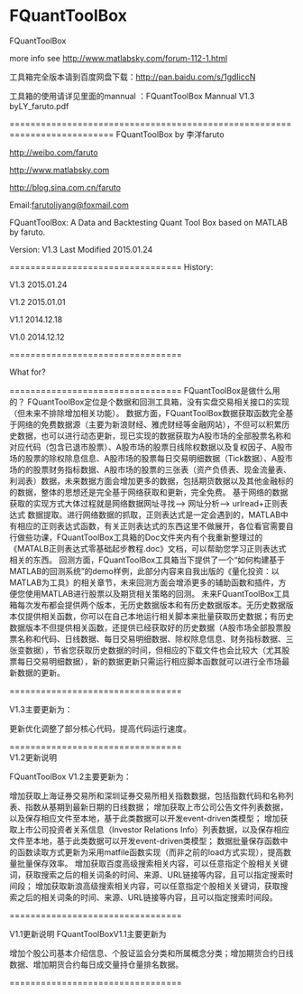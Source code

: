 # FQuantToolBox
FQuantToolBox

more info see http://www.matlabsky.com/forum-112-1.html 

工具箱完全版本请到百度网盘下载：http://pan.baidu.com/s/1gdIiccN 

工具箱的使用请详见里面的mannual ：FQuantToolBox Mannual V1.3 byLY_faruto.pdf 

========================================================================== 
FQuantToolBox by 李洋faruto 

http://weibo.com/faruto 

http://www.matlabsky.com 

http://blog.sina.com.cn/faruto 

Email:farutoliyang@foxmail.com 

FQuantToolBox: A Data and Backtesting Quant Tool Box based on MATLAB by faruto. 

Version: V1.3 
Last Modified 2015.01.24 

================================= 
History: 

V1.3	 2015.01.24 

V1.2	 2015.01.01 

V1.1	 2014.12.18 

V1.0	 2014.12.12 

================================= 

What for? 

================================= 
FQuantToolBox是做什么用的？ 
FQuantToolBox定位是个数据和回测工具箱，没有实盘交易相关接口的实现（但未来不排除增加相关功能）。 
数据方面，FQuantToolBox数据获取函数完全基于网络的免费数据源（主要为新浪财经、雅虎财经等金融网站），不但可以积累历史数据，也可以进行动态更新，现已实现的数据获取为A股市场的全部股票名称和对应代码（包含已退市股票）、A股市场的股票日线除权数据以及复权因子、A股市场的股票的除权除息信息、A股市场的股票每日交易明细数据（Tick数据）、A股市场的的股票财务指标数据、A股市场的股票的三张表（资产负债表、现金流量表、利润表）数据，未来数据方面会增加更多的数据，包括期货数据以及其他金融标的的数据，整体的思想还是完全基于网络获取和更新，完全免费。 
基于网络的数据获取的实现方式大体过程就是网络数据网址寻找——> 网址分析——> urlread+正则表达式 数据提取。进行网络数据的抓取，正则表达式是一定会遇到的，MATLAB中有相应的正则表达式函数，有关正则表达式的东西这里不做展开，各位看官需要自行做些功课，FQuantToolBox工具箱的Doc文件夹内有个我重新整理过的《MATALB正则表达式零基础起步教程.doc》文档，可以帮助您学习正则表达式相关的东西。 
回测方面，FQuantToolBox工具箱当下提供了一个“如何构建基于MATLAB的回测系统”的demo样例，此部分内容来自我出版的《量化投资：以MATLAB为工具》的相关章节，未来回测方面会增添更多的辅助函数和插件，方便您使用MATLAB进行股票以及期货相关策略的回测。 
未来FQuantToolBox工具箱每次发布都会提供两个版本，无历史数据版本和有历史数据版本。无历史数据版本仅提供相关函数，你可以在自己本地运行相关脚本来批量获取历史数据；有历史数据版本不但提供相关函数，还提供已经获取好的历史数据（A股市场全部股票股票名称和代码、日线数据、每日交易明细数据、除权除息信息、财务指标数据、三张变数据），节省您获取历史数据的时间，但相应的下载文件也会比较大（尤其股票每日交易明细数据），新的数据更新只需运行相应脚本函数就可以进行全市场最新数据的更新。 

=================================

V1.3主要更新为：

更新优化调整了部分核心代码，提高代码运行速度。 

=================================	
V1.2更新说明

FQuantToolBox V1.2主要更新为：

增加获取上海证券交易所和深圳证券交易所相关指数数据，包括指数代码和名称列表、指数从基期到最新日期的日线数据； 
增加获取上市公司公告文件列表数据，以及保存相应文件至本地，基于此类数据可以开发event-driven类模型； 
增加获取上市公司投资者关系信息（Investor Relations Info）列表数据，以及保存相应文件至本地，基于此类数据可以开发event-driven类模型； 
数据批量保存函数中的函数读取方式更新为采用matfile函数实现（而非之前的load方式实现），提高数量批量保存效率。 
增加获取百度高级搜索相关内容，可以任意指定个股相关关键词，获取搜索之后的相关词条的时间、来源、URL链接等内容，且可以指定搜索时间段； 
增加获取新浪高级搜索相关内容，可以任意指定个股相关关键词，获取搜索之后的相关词条的时间、来源、URL链接等内容，且可以指定搜索时间段。

=================================

V1.1更新说明 
FQuantToolBoxV1.1主要更新为

增加个股公司基本介绍信息、个股证监会分类和所属概念分类；增加期货合约日线数据、增加期货合约每日成交量持仓量排名数据。

=================================
